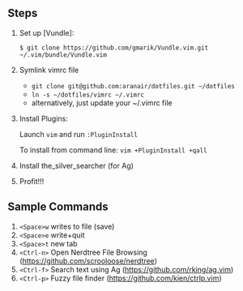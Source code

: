 ## Steps

1. Set up [Vundle]:

   `$ git clone https://github.com/gmarik/Vundle.vim.git ~/.vim/bundle/Vundle.vim`

2. Symlink vimrc file

    - `git clone git@github.com:aranair/dotfiles.git ~/dotfiles`
    - `ln -s ~/dotfiles/vimrc ~/.vimrc` 
    - alternatively, just update your ~/.vimrc file
    
3. Install Plugins:

   Launch `vim` and run `:PluginInstall`

   To install from command line: `vim +PluginInstall +qall`

4. Install the_silver_searcher (for Ag)

5. Profit!!!


## Sample Commands

1. `<Space>w` writes to file (save)
2. `<Space>e` write+quit
3. `<Space>t` new tab
4. `<Ctrl-n>` Open Nerdtree File Browsing (https://github.com/scrooloose/nerdtree)
5. `<Ctrl-f>` Search text using Ag (https://github.com/rking/ag.vim)
6. `<Ctrl-p>` Fuzzy file finder (https://github.com/kien/ctrlp.vim)
